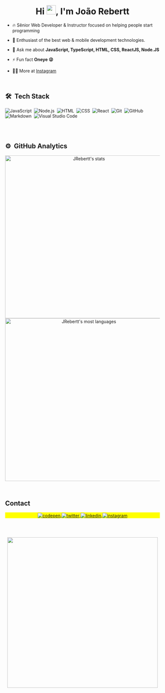 <!-- ### Hi there 👋 -->
<h1 align="center">Hi <img src="https://raw.githubusercontent.com/kaueMarques/kaueMarques/master/hi.gif" height="30px">, I'm João Rebertt</h1>

<!-- 
<p align="left"> <img src="https://komarev.com/ghpvc/?username=JRebertt&color=yellow" alt="Profile views" /> </p> -->

- 🔥 Sênior Web Developer & Instructor focused on helping people start programming

- 🔭 Enthusiast of the best web & mobile development technologies.

- 💬 Ask me about **JavaScript, TypeScript, HTML, CSS, ReactJS, Node.JS**

- ⚡ Fun fact **Oneye 😜**

- 👨‍💻 More at [Instagram](https://www.instagram.com/joaorebertt/)

<br>

## 🛠 &nbsp;Tech Stack

<p align="center">

![JavaScript](https://img.shields.io/badge/-JavaScript-05122A?style=flat&logo=javascript)&nbsp;
![Node.js](https://img.shields.io/badge/-Node.js-05122A?style=flat&logo=node.js)&nbsp;
![HTML](https://img.shields.io/badge/-HTML-05122A?style=flat&logo=HTML5)&nbsp;
![CSS](https://img.shields.io/badge/-CSS-05122A?style=flat&logo=CSS3&logoColor=1572B6)&nbsp;
![React](https://img.shields.io/badge/-React-05122A?style=flat&logo=react)&nbsp;
![Git](https://img.shields.io/badge/-Git-05122A?style=flat&logo=git)&nbsp;
![GitHub](https://img.shields.io/badge/-GitHub-05122A?style=flat&logo=github)&nbsp;
![Markdown](https://img.shields.io/badge/-Markdown-05122A?style=flat&logo=markdown)&nbsp;
![Visual Studio Code](https://img.shields.io/badge/-Visual%20Studio%20Code-05122A?style=flat&logo=visual-studio-code&logoColor=007ACC)&nbsp;

</p>
<!-- ![PostgreSQL](https://img.shields.io/badge/-PostgreSQL-05122A?style=flat&logo=postgresql)&nbsp;
![SQLite](https://img.shields.io/badge/-SQLite-05122A?style=flat&logo=sqlite)&nbsp; -->

<br><br>

## ⚙️ &nbsp;GitHub Analytics

<p align="center">
<img width="530em" src="https://github-readme-stats.vercel.app/api?username=JRebertt&show_icons=true&theme=vision-friendly-dark" alt="JRebertt's stats"/>
<img width="530em" src="https://github-readme-stats.vercel.app/api/top-langs/?username=JRebertt&layout=compact&theme=vision-friendly-dark" alt="JRebertt's most languages"/>
</p>

<br>

## Contact

<p align="center" style="background:yellow">
<a href="https://codepen.io/JRebertt" target="_blank">
  <img align="center" src="https://img.shields.io/badge/-JRebertt-05122A?style=flat&logo=codepen" alt="codepen"/>
</a>
<a href="https://twitter.com/JRebertt" target="_blank">
  <img align="center" src="https://img.shields.io/badge/-JRebertt-05122A?style=flat&logo=twitter" alt="twitter"/>  
</a>
<a href="https://linkedin.com/in/JRebertt" target="_blank">
  <img align="center" src="https://img.shields.io/badge/-JRebertt-05122A?style=flat&logo=linkedin" alt="linkedin"/>
</a>
<a href="https://instagram.com/JRebertt" target="_blank">
 <img align="center" src="https://img.shields.io/badge/-JRebertt-05122A?style=flat&logo=instagram" alt="instagram"/>
</a>
<!-- <a href="https://youtube.com/JRebertt" target="_blank">
 <img align="center" src="https://img.shields.io/badge/-JRebertt-05122A?style=flat&logo=youtube" alt="youtube"/>
</a> -->
</p>

<br><br>

<p align="center">
<img width="490em"  src="https://github-readme-twitter-gazf.vercel.app/api?id=JRebertt&layout=wide&show_reply=off&show_retweet=off" />
</p>



<!--
**JRebertt/JRebertt** is a ✨ _special_ ✨ repository because its `README.md` (this file) appears on your GitHub profile.

Here are some ideas to get you started:

- 🔭 I’m currently working on ...
- 🌱 I’m currently learning ...
- 👯 I’m looking to collaborate on ...
- 🤔 I’m looking for help with ...
- 💬 Ask me about ...
- 📫 How to reach me: ...
- 😄 Pronouns: ...
- ⚡ Fun fact: ...
-->

